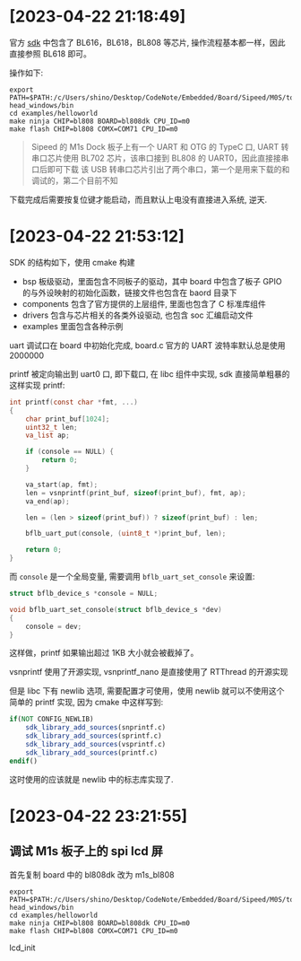 
# [2023-04-22 21:18:49]


官方 [sdk](https://github.com/bouffalolab/bl_mcu_sdk) 中包含了 BL616，BL618，BL808 等芯片, 操作流程基本都一样，因此直接参照 BL618 即可。

操作如下:

```
export PATH=$PATH:/c/Users/shino/Desktop/CodeNote/Embedded/Board/Sipeed/M0S/tools/toolchain_gcc_t-head_windows/bin
cd examples/helloworld
make ninja CHIP=bl808 BOARD=bl808dk CPU_ID=m0
make flash CHIP=bl808 COMX=COM71 CPU_ID=m0
```

> Sipeed 的 M1s Dock 板子上有一个 UART 和 OTG 的 TypeC 口, UART 转串口芯片使用 BL702 芯片，该串口接到 BL808 的 UART0，因此直接接串口后即可下载
> 该 USB 转串口芯片引出了两个串口，第一个是用来下载的和调试的，第二个目前不知

下载完成后需要按复位键才能启动，而且默认上电没有直接进入系统, 逆天.


# [2023-04-22 21:53:12]

SDK 的结构如下，使用 cmake 构建

* bsp 板级驱动，里面包含不同板子的驱动，其中 board 中包含了板子 GPIO 的与外设映射的初始化函数，链接文件也包含在 baord 目录下
* components 包含了官方提供的上层组件, 里面也包含了 C 标准库组件
* drivers 包含与芯片相关的各类外设驱动, 也包含 soc 汇编启动文件
* examples 里面包含各种示例


uart 调试口在 board 中初始化完成, board.c 官方的 UART 波特率默认总是使用 2000000

printf 被定向输出到 uart0 口, 即下载口, 在 libc 组件中实现, sdk 直接简单粗暴的这样实现 printf:

```c
int printf(const char *fmt, ...)
{
    char print_buf[1024];
    uint32_t len;
    va_list ap;

    if (console == NULL) {
        return 0;
    }

    va_start(ap, fmt);
    len = vsnprintf(print_buf, sizeof(print_buf), fmt, ap);
    va_end(ap);

    len = (len > sizeof(print_buf)) ? sizeof(print_buf) : len;

    bflb_uart_put(console, (uint8_t *)print_buf, len);

    return 0;
}
```

而 `console` 是一个全局变量, 需要调用 `bflb_uart_set_console` 来设置:

```c
struct bflb_device_s *console = NULL; 

void bflb_uart_set_console(struct bflb_device_s *dev)
{
    console = dev;
}
```

这样做，printf 如果输出超过 1KB 大小就会被截掉了。

vsnprintf 使用了开源实现, vsnprintf_nano 是直接使用了 RTThread 的开源实现

但是 libc 下有 newlib 选项, 需要配置才可使用，使用 newlib 就可以不使用这个简单的 printf 实现, 因为 cmake 中这样写到:

```cmake
if(NOT CONFIG_NEWLIB)
    sdk_library_add_sources(snprintf.c)
    sdk_library_add_sources(sprintf.c)
    sdk_library_add_sources(vsprintf.c)
    sdk_library_add_sources(printf.c)
endif()
```

这时使用的应该就是 newlib 中的标志库实现了.


# [2023-04-22 23:21:55]

## 调试 M1s 板子上的 spi lcd 屏

首先复制 board 中的 bl808dk 改为 m1s_bl808

```shell
export PATH=$PATH:/c/Users/shino/Desktop/CodeNote/Embedded/Board/Sipeed/M0S/tools/toolchain_gcc_t-head_windows/bin
cd examples/helloworld
make ninja CHIP=bl808 BOARD=bl808dk CPU_ID=m0
make flash CHIP=bl808 COMX=COM71 CPU_ID=m0
```

lcd_init